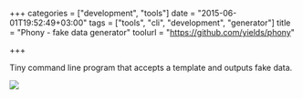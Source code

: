 +++
categories = ["development", "tools"]
date = "2015-06-01T19:52:49+03:00"
tags = ["tools", "cli", "development", "generator"]
title = "Phony - fake data generator"
toolurl = "https://github.com/yields/phony"

+++

Tiny command line program that accepts a template and outputs fake data.

![](https://cldup.com/RZoAhReDqN.gif)
